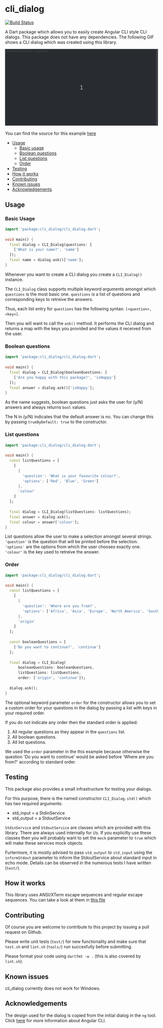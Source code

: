 # cli_dialog
[![Build Status](https://travis-ci.com/leonardoInf/cli_dialog.svg?branch=master)](https://travis-ci.com/leonardoInf/cli_dialog)

A Dart package which allows you to easily create Angular CLI style CLI dialogs.
This package does not have any dependencies. The following GIF shows a CLI dialog which was created using this library.

![Demo of cli_dialog](doc/cli_dialog_demo.gif)

You can find the source for this example [here](example/lib/main.dart)

* [Usage](#usage)
  * [Basic usage](#basic-Usage) 
  * [Boolean questions](#boolean-questions)
  * [List questions](#list-questions)
  * [Order](#order)
* [Testing](#testing)
* [How it works](#how-it-works)
* [Contributing](#contributing)
* [Known issues](#known-issues)
* [Acknowledgements](#acknowledgements)


## Usage

### Basic Usage

```dart
import 'package:cli_dialog/cli_dialog.dart';

void main() {
  final dialog = CLI_Dialog(questions: [
    ['What is your name?', 'name']
  ]);
  final name = dialog.ask()['name'];
}
```

Whenever you want to create a CLI dialog you create a `CLI_Dialog()` instance.

The `CLI_Dialog` class supports multiple keyword arguments amongst which `questions` is the most basic one.
`questions` is a list of questions and corresponding keys to retreive the answers.

Thus, each list entry for `questions` has the following syntax: 
``
[<question>, <key<]
``.

Then you will want to call the `ask()` method. It performs the CLI dialog and returns a map with the keys you provided and the values it received from the user.
 
### Boolean questions
```dart
import 'package:cli_dialog/cli_dialog.dart';

void main() {
  final dialog = CLI_Dialog(booleanQuestions: [
    ['Are you happy with this package?', 'isHappy']
  ]);
  final answer = dialog.ask()['isHappy'];
}
```
As the name suggests, boolean questions just asks the user for (y/N) answers and always returns `bool` values.

The N in (y/N) indicates that the default answer is no. You can change this by passing `trueByDefault: true` to the constructor.

### List questions
```dart
import 'package:cli_dialog/cli_dialog.dart';

void main() {
  const listQuestions = [
    [
      {
        'question': 'What is your favourite colour?',
        'options': ['Red', 'Blue', 'Green']
      },
      'colour'
    ]
  ];

  final dialog = CLI_Dialog(listQuestions: listQuestions);
  final answer = dialog.ask();
  final colour = answer['colour'];
}
```

List questions allow the user to make a selection amongst several strings. `'question'` is the question that will be printed before the selection. `'options'` are the options from which the user chooses exactly one. `'colour'` is the key used to retreive the answer.

### Order
```dart
import 'package:cli_dialog/cli_dialog.dart';

void main() {
  const listQuestions = [
    [
      {
        'question': 'Where are you from?',
        'options': ['Africa', 'Asia', 'Europe', 'North America', 'South Africa']
      },
      'origin'
    ]
  ];

  const booleanQuestions = [
    ['Do you want to continue?', 'continue']
  ];

  final dialog = CLI_Dialog(
      booleanQuestions: booleanQuestions,
      listQuestions: listQuestions,
      order: ['origin', 'continue']);

  dialog.ask();
}
```

The optional keyword parameter `order` for the constructor allows you to set a custom order for your questions in the dialog by passing a list with keys in your required order.

If you do not indicate any order then the standard order is applied:
1. All regular questions as they appear in the `questions` list.
2. All boolean questions.
3. All list questions.

We used the `order` parameter in the this example because otherwise the question 'Do you want to continue' would be asked before 'Where are you from?' according to standard order.

## Testing

This package also provides a small infrastructure for testing your dialogs. 

For this purpose, there is the named constructor `CLI_Dialog.std()` which has two required arguments:
 - std_input = a StdinService
 - std_output = a StdoutService

`StdinService` and `StdoutService` are classes which are provided with this library. There are always used internally for i/o. If you explicitly use these classes then you will probably want to set the `mock` parameter to `true` which will make these services mock objects. 

Furtermore, it is mostly advised to pass `std_output` to `std_input` using the `informStdout` parameter to inform the StdoutService about standard input in echo mode.
Details can be observed in the numerous tests I have written (`test/`).

## How it works

This library uses ANSI/XTerm escape sequences and regular escape sequences. You can take a look at them in [this file](lib/src/xterm.dart) 

## Contributing

Of course you are welcome to contribute to this project by issuing a pull request on Github.

Please write unit tests (`test/`) for new functionality and make sure that `test.sh` and `lint.sh` (`tools/`) run succesfully before submitting. 

Please format your code using `dartfmt -w .` (this is also covered by `lint.sh`).

## Known issues

cli_dialog currently does not work for Windows.

## Acknowledgements

The design used for the dialog is copied from the initial dialog in the `ng` tool. Click [here](https://cli.angular.io/) for more information about Angular CLI.

